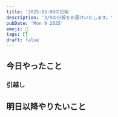 ```yaml
---
title: '2025-03-09の日報'
description: '3/9の日報をお届けいたします。'
pubDate: 'Mon 9 2025'
emoji: 🦊
tags: []
draft: false
---
```


## 今日やったこと

### 引越し

## 明日以降やりたいこと
